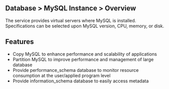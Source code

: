 ## Database > MySQL Instance > Overview

The service provides virtual servers where MySQL is installed. 
Specifications can be selected upon MySQL version, CPU, memory, or disk. 

## Features 

- Copy MySQL to enhance performance and scalability of applications  
- Partition MySQL to improve performance and management of large database
- Provide performance_schema database to monitor resource consumption at the user/applied program level 
- Provide information_schema database to easily access metadata 
